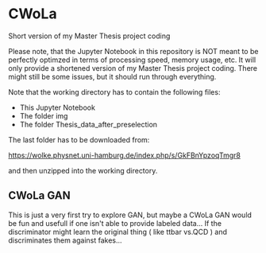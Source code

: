 # CWoLa
Short version of my Master Thesis project coding

Please note, that the Jupyter Notebook in this repository is NOT meant to be perfectly
optimzed in terms of processing speed, memory usage, etc. It will only provide a 
shortened version of my Master Thesis project coding. There might still be some issues, but 
it should run through everything.

Note that the working directory has to contain the following files:
- This Jupyter Notebook
- The folder img
- The folder Thesis_data_after_preselection

The last folder has to be downloaded from:

https://wolke.physnet.uni-hamburg.de/index.php/s/GkFBnYpzoqTmgr8

and then unzipped into the working directory.


## CWoLa GAN

This is just a very first try to explore GAN, but maybe a CWoLa GAN would be fun and usefull if one isn't able to provide labeled
data... If the discriminator might learn the original thing ( like ttbar vs.QCD ) and discriminates them against fakes...
